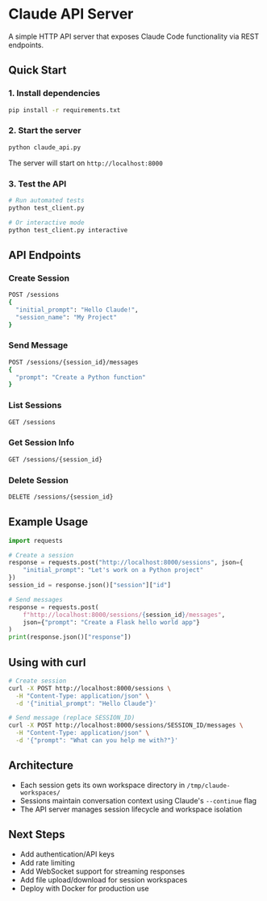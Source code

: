 # Claude API Server

A simple HTTP API server that exposes Claude Code functionality via REST endpoints.

## Quick Start

### 1. Install dependencies
```bash
pip install -r requirements.txt
```

### 2. Start the server
```bash
python claude_api.py
```

The server will start on `http://localhost:8000`

### 3. Test the API
```bash
# Run automated tests
python test_client.py

# Or interactive mode
python test_client.py interactive
```

## API Endpoints

### Create Session
```bash
POST /sessions
{
  "initial_prompt": "Hello Claude!",
  "session_name": "My Project"
}
```

### Send Message
```bash
POST /sessions/{session_id}/messages
{
  "prompt": "Create a Python function"
}
```

### List Sessions
```bash
GET /sessions
```

### Get Session Info
```bash
GET /sessions/{session_id}
```

### Delete Session
```bash
DELETE /sessions/{session_id}
```

## Example Usage

```python
import requests

# Create a session
response = requests.post("http://localhost:8000/sessions", json={
    "initial_prompt": "Let's work on a Python project"
})
session_id = response.json()["session"]["id"]

# Send messages
response = requests.post(
    f"http://localhost:8000/sessions/{session_id}/messages",
    json={"prompt": "Create a Flask hello world app"}
)
print(response.json()["response"])
```

## Using with curl

```bash
# Create session
curl -X POST http://localhost:8000/sessions \
  -H "Content-Type: application/json" \
  -d '{"initial_prompt": "Hello Claude"}'

# Send message (replace SESSION_ID)
curl -X POST http://localhost:8000/sessions/SESSION_ID/messages \
  -H "Content-Type: application/json" \
  -d '{"prompt": "What can you help me with?"}'
```

## Architecture

- Each session gets its own workspace directory in `/tmp/claude-workspaces/`
- Sessions maintain conversation context using Claude's `--continue` flag
- The API server manages session lifecycle and workspace isolation

## Next Steps

- Add authentication/API keys
- Add rate limiting
- Add WebSocket support for streaming responses
- Add file upload/download for session workspaces
- Deploy with Docker for production use